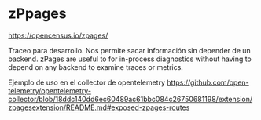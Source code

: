 # zPpages
https://opencensus.io/zpages/

Traceo para desarrollo.
Nos permite sacar información sin depender de un backend.
zPages are useful to for in-process diagnostics without having to depend on any backend to examine traces or metrics.

Ejemplo de uso en el collector de opentelemetry
https://github.com/open-telemetry/opentelemetry-collector/blob/18ddc140dd6ec60489ac61bbc084c26750681198/extension/zpagesextension/README.md#exposed-zpages-routes
